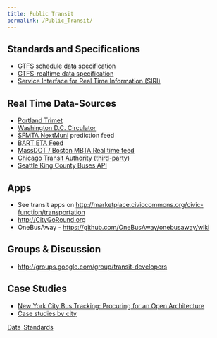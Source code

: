 ```yaml
---
title: Public Transit
permalink: /Public_Transit/
---
```


Standards and Specifications
----------------------------

-   [GTFS schedule data specification](https://developers.google.com/transit/gtfs/)
-   [GTFS-realtime data specification](https://developers.google.com/transit/gtfs-realtime/)
-   [Service Interface for Real Time Information (SIRI)](http://www.kizoom.com/standards/siri/)

Real Time Data-Sources
----------------------

-   [Portland Trimet](http://developer.trimet.org/ws_docs/)
-   [Washington D.C. Circulator](http://octolabs.pbworks.com/Circulator-API-v1-Documentation)
-   [SFMTA NextMuni](http://www.sfmta.com/cms/asite/nextmunidata.htm) prediction feed
-   [BART ETA Feed](http://bart.gov/schedules/developers/etas.aspx)
-   [MassDOT / Boston MBTA Real time feed](http://www.eot.state.ma.us/developers/realtime/)
-   [Chicago Transit Authority (third-party)](http://chicagowiki.transitapi.com/Home/bustracker-api)
-   [Seattle King County Buses API](http://www.its.washington.edu/its_ws.html)

Apps
----

-   See transit apps on <http://marketplace.civiccommons.org/civic-function/transportation>
-   <http://CityGoRound.org>
-   OneBusAway - <https://github.com/OneBusAway/onebusaway/wiki>

Groups & Discussion
-------------------

-   <http://groups.google.com/group/transit-developers>

Case Studies
------------

-   [New York City Bus Tracking: Procuring for an Open Architecture](http://civiccommons.org/2011/12/nyc-bus-tracking-as-platform/)
-   [Case studies by city](http://wiki.openplans.org/wiki/New_York_Public_Transit_Data#Case_studies_from_other_cities)

[Data_Standards](/Category:Data_Standards "wikilink")
